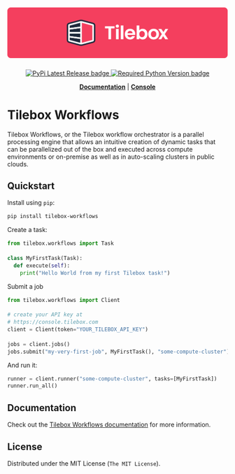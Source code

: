 <h1 align="center">
  <img src="https://raw.githubusercontent.com/tilebox/docs/refs/heads/main/assets/tilebox-banner.svg" alt="Tilebox Logo">
  <br>
</h1>

<div align="center">
  <a href="https://pypi.org/project/tilebox-workflows/">
    <img src="https://img.shields.io/pypi/v/tilebox-workflows.svg?style=flat-square&label=version&color=f43f5e" alt="PyPi Latest Release badge"/>
  </a>
  <a href="https://pypi.org/project/tilebox-workflows/">
    <img src="https://img.shields.io/pypi/pyversions/tilebox-workflows.svg?style=flat-square&logo=python&color=f43f5e&logoColor=f43f5e" alt="Required Python Version badge"/>
  </a>
</div>

<p align="center">
  <a href="https://docs.tilebox.com/workflows/introduction"><b>Documentation</b></a>
  |
  <a href="https://console.tilebox.com/"><b>Console</b></a>
</p>

# Tilebox Workflows

Tilebox Workflows, or the Tilebox workflow orchestrator is a parallel processing engine that allows an intuitive creation of dynamic tasks that can be parallelized out of the box and executed across compute environments or on-premise as well as in auto-scaling clusters in public clouds.

## Quickstart

Install using `pip`:

```bash
pip install tilebox-workflows
```

Create a task:

```python
from tilebox.workflows import Task

class MyFirstTask(Task):
  def execute(self):
    print("Hello World from my first Tilebox task!")
```

Submit a job

```python
from tilebox.workflows import Client

# create your API key at
# https://console.tilebox.com
client = Client(token="YOUR_TILEBOX_API_KEY")

jobs = client.jobs()
jobs.submit("my-very-first-job", MyFirstTask(), "some-compute-cluster")
```

And run it:

```python
runner = client.runner("some-compute-cluster", tasks=[MyFirstTask])
runner.run_all()
```

## Documentation

Check out the [Tilebox Workflows documentation](https://docs.tilebox.com/workflows/introduction) for more information.

## License

Distributed under the MIT License (`The MIT License`).

